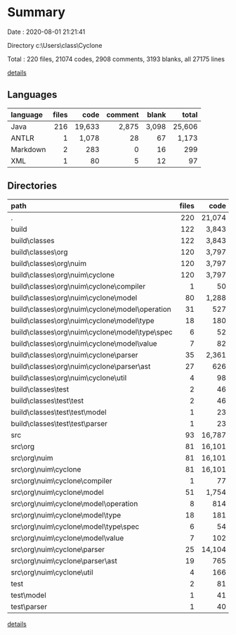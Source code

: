 # Summary

Date : 2020-08-01 21:21:41

Directory c:\Users\class\Cyclone

Total : 220 files,  21074 codes, 2908 comments, 3193 blanks, all 27175 lines

[details](details.md)

## Languages
| language | files | code | comment | blank | total |
| :--- | ---: | ---: | ---: | ---: | ---: |
| Java | 216 | 19,633 | 2,875 | 3,098 | 25,606 |
| ANTLR | 1 | 1,078 | 28 | 67 | 1,173 |
| Markdown | 2 | 283 | 0 | 16 | 299 |
| XML | 1 | 80 | 5 | 12 | 97 |

## Directories
| path | files | code | comment | blank | total |
| :--- | ---: | ---: | ---: | ---: | ---: |
| . | 220 | 21,074 | 2,908 | 3,193 | 27,175 |
| build | 122 | 3,843 | 1,015 | 54 | 4,912 |
| build\classes | 122 | 3,843 | 1,015 | 54 | 4,912 |
| build\classes\org | 120 | 3,797 | 1,015 | 54 | 4,866 |
| build\classes\org\nuim | 120 | 3,797 | 1,015 | 54 | 4,866 |
| build\classes\org\nuim\cyclone | 120 | 3,797 | 1,015 | 54 | 4,866 |
| build\classes\org\nuim\cyclone\compiler | 1 | 50 | 0 | 0 | 50 |
| build\classes\org\nuim\cyclone\model | 80 | 1,288 | 0 | 5 | 1,293 |
| build\classes\org\nuim\cyclone\model\operation | 31 | 527 | 0 | 2 | 529 |
| build\classes\org\nuim\cyclone\model\type | 18 | 180 | 0 | 0 | 180 |
| build\classes\org\nuim\cyclone\model\type\spec | 6 | 52 | 0 | 0 | 52 |
| build\classes\org\nuim\cyclone\model\value | 7 | 82 | 0 | 0 | 82 |
| build\classes\org\nuim\cyclone\parser | 35 | 2,361 | 1,015 | 49 | 3,425 |
| build\classes\org\nuim\cyclone\parser\ast | 27 | 626 | 12 | 2 | 640 |
| build\classes\org\nuim\cyclone\util | 4 | 98 | 0 | 0 | 98 |
| build\classes\test | 2 | 46 | 0 | 0 | 46 |
| build\classes\test\test | 2 | 46 | 0 | 0 | 46 |
| build\classes\test\test\model | 1 | 23 | 0 | 0 | 23 |
| build\classes\test\test\parser | 1 | 23 | 0 | 0 | 23 |
| src | 93 | 16,787 | 1,885 | 3,093 | 21,765 |
| src\org | 81 | 16,101 | 1,814 | 2,969 | 20,884 |
| src\org\nuim | 81 | 16,101 | 1,814 | 2,969 | 20,884 |
| src\org\nuim\cyclone | 81 | 16,101 | 1,814 | 2,969 | 20,884 |
| src\org\nuim\cyclone\compiler | 1 | 77 | 0 | 16 | 93 |
| src\org\nuim\cyclone\model | 51 | 1,754 | 195 | 481 | 2,430 |
| src\org\nuim\cyclone\model\operation | 8 | 814 | 142 | 218 | 1,174 |
| src\org\nuim\cyclone\model\type | 18 | 181 | 12 | 67 | 260 |
| src\org\nuim\cyclone\model\type\spec | 6 | 54 | 3 | 24 | 81 |
| src\org\nuim\cyclone\model\value | 7 | 102 | 4 | 37 | 143 |
| src\org\nuim\cyclone\parser | 25 | 14,104 | 1,604 | 2,419 | 18,127 |
| src\org\nuim\cyclone\parser\ast | 19 | 765 | 57 | 181 | 1,003 |
| src\org\nuim\cyclone\util | 4 | 166 | 15 | 53 | 234 |
| test | 2 | 81 | 3 | 18 | 102 |
| test\model | 1 | 41 | 3 | 10 | 54 |
| test\parser | 1 | 40 | 0 | 8 | 48 |

[details](details.md)